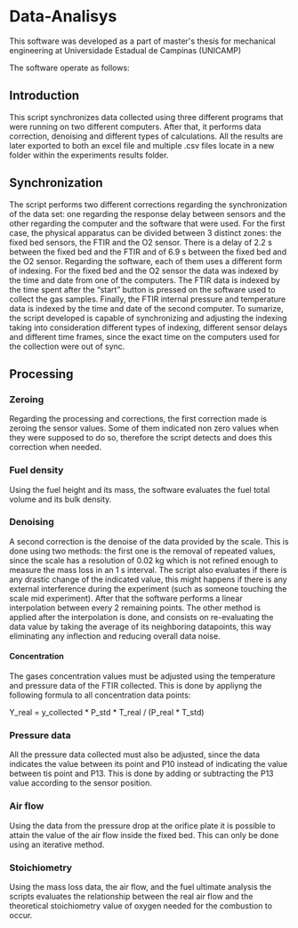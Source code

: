 # Data-Analisys
This software was developed as a part of master's thesis for mechanical engineering at Universidade Estadual de Campinas (UNICAMP)

The software operate as follows:

## Introduction

This script synchronizes data collected using three different programs that were running on two different computers. After that, it performs data correction, denoising and different types of calculations. All the results are later exported to both an excel file and multiple .csv files locate in a new folder within the experiments results folder.

## Synchronization

The script performs two different corrections regarding the synchronization of the data set: one regarding the response delay between sensors and the other regarding the computer and the software that were used.
For the first case, the physical apparatus can be divided between 3 distinct zones: the fixed bed sensors, the FTIR and the O2 sensor. There is a delay of 2.2 s between the fixed bed and the FTIR and of 6.9 s between the fixed bed and the O2 sensor.
Regarding the software, each of them uses a different form of indexing. For the fixed bed and the O2 sensor the data was indexed by the time and date from one of the computers. The FTIR data is indexed by the time spent after the “start” button is pressed on the software used to collect the gas samples. Finally, the FTIR internal pressure and temperature data is indexed by the time and date of the second computer.
To sumarize, the script developed is capable of synchronizing and adjusting the indexing taking into consideration different types of indexing, different sensor delays and different time frames, since the exact time on the computers used for the collection were out of sync.

## Processing

### Zeroing
Regarding the processing and corrections, the first correction made is zeroing the sensor values. Some of them indicated non zero values when they were supposed to do so, therefore the script detects and does this correction when needed.

### Fuel density
Using the fuel height and its mass, the software evaluates the fuel total volume and its bulk density.

### Denoising

A second correction is the denoise of the data provided by the scale. This is done using two methods: the first one is the removal of repeated values, since the scale has a resolution of 0.02 kg which is not refined enough to measure the mass loss in an 1 s interval. The script also evaluates if there is any drastic change of the indicated value, this might happens if there is any external interference during the experiment (such as someone touching the scale mid experiment). After that the software performs a linear interpolation between every 2 remaining points. The other method is applied after the interpolation is done, and consists on re-evaluating the data value by taking the average of its neighboring datapoints, this way eliminating any inflection and reducing overall data noise.
#### Concentration
The gases concentration values must be adjusted using the temperature and pressure data of the FTIR collected. This is done by appliyng the following formula to all concentration data points:

Y_real = y_collected * P_std * T_real / (P_real * T_std)

### Pressure data

All the pressure data collected must also be adjusted, since the data indicates the value between its point and P10 instead of indicating the value between tis point and P13. This is done by adding or subtracting the P13 value according to the sensor position.

### Air flow

Using the data from the pressure drop at the orifice plate it is possible to attain the value of the air flow inside the fixed bed. This can only be done using an iterative method.

### Stoichiometry

Using the mass loss data, the air flow, and the fuel ultimate analysis the scripts evaluates the relationship between the real air flow and the theoretical stoichiometry value of oxygen needed for the combustion to occur.
